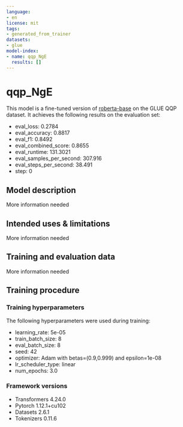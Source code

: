 ```yaml
---
language:
- en
license: mit
tags:
- generated_from_trainer
datasets:
- glue
model-index:
- name: qqp_NgE
  results: []
---
```


<!-- This model card has been generated automatically according to the information the Trainer had access to. You
should probably proofread and complete it, then remove this comment. -->

# qqp_NgE

This model is a fine-tuned version of [roberta-base](https://huggingface.co/roberta-base) on the GLUE QQP dataset.
It achieves the following results on the evaluation set:
- eval_loss: 0.2784
- eval_accuracy: 0.8817
- eval_f1: 0.8492
- eval_combined_score: 0.8655
- eval_runtime: 131.3021
- eval_samples_per_second: 307.916
- eval_steps_per_second: 38.491
- step: 0

## Model description

More information needed

## Intended uses & limitations

More information needed

## Training and evaluation data

More information needed

## Training procedure

### Training hyperparameters

The following hyperparameters were used during training:
- learning_rate: 5e-05
- train_batch_size: 8
- eval_batch_size: 8
- seed: 42
- optimizer: Adam with betas=(0.9,0.999) and epsilon=1e-08
- lr_scheduler_type: linear
- num_epochs: 3.0

### Framework versions

- Transformers 4.24.0
- Pytorch 1.12.1+cu102
- Datasets 2.6.1
- Tokenizers 0.11.6
